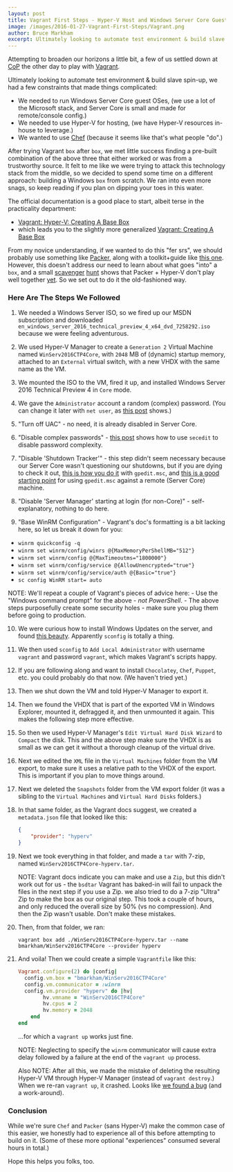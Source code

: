 ```yaml
---
layout: post
title: Vagrant First Steps - Hyper-V Host and Windows Server Core Guest
image: /images/2016-01-27-Vagrant-First-Steps/Vagrant.png
author: Bruce Markham
excerpt: Ultimately looking to automate test environment & build slave spin-up, we had a few constraints that made things complicated. We ran into snags, so keep reading if you plan on dipping your toes in this water.
---
```

Attempting to broaden our horizons a little bit, a few of us settled down at [CoP](https://en.wikipedia.org/wiki/Community_of_practice "Wikipedia: Community of Practice") the other day to play with [Vagrant](https://www.vagrantup.com/).

Ultimately looking to automate test environment & build slave spin-up, we had a few constraints that made things complicated:

  - We needed to run Windows Server Core guest OSes, (we use a lot of the Microsoft stack, and Server Core is small and made for remote/console config.)
  - We needed to use Hyper-V for hosting, (we have Hyper-V resources in-house to leverage.)
  - We wanted to use [Chef](https://www.chef.io/chef/) (because it seems like that's what people "do".)

After trying Vagrant `box` after `box`, we met little success finding a pre-built combination of the above three that either worked or was from a trustworthy source. It felt to me like we were trying to attack this technology stack from the middle, so we decided to spend some time on a different approach: building a Windows `box` from scratch. We ran into even more snags, so keep reading if you plan on dipping your toes in this water.

The official documentation is a good place to start, albeit terse in the practicality department:

  - [Vagrant: Hyper-V: Creating A Base Box](https://docs.vagrantup.com/v2/hyperv/boxes.html)
  - which leads you to the slightly more generalized [Vagrant: Creating A Base Box](https://docs.vagrantup.com/v2/boxes/base.html)

From my novice understanding, if we wanted to do this "fer srs", we should probably use something like [Packer](https://www.packer.io/intro/index.html), along with a toolkit+guide like [this one](https://github.com/joefitzgerald/packer-windows "GitHub: joefitzgerald/packer-windows"). However, this doesn't address our need to learn about what goes "into" a `box`, and a small [scavenger](https://github.com/MSOpenTech/packer-hyperv/issues/18 "defunct Packer + Hyper-V effort") [hunt](https://github.com/pbolduc/packer-hyperv/ "another defunct Packer + Hyper-V effort") shows that Packer + Hyper-V don't play well together [yet](https://github.com/mitchellh/packer/pull/2576 "terrifyingly large pull request to Packer, adding Hyper-V support"). So we set out to do it the old-fashioned way.

### Here Are The Steps We Followed

1. We needed a Windows Server ISO, so we fired up our MSDN subscription and downloaded `en_windows_server_2016_technical_preview_4_x64_dvd_7258292.iso` because we were feeling adventurous.

2. We used Hyper-V Manager to create a `Generation 2` Virtual Machine named `WinServ2016CTP4Core`, with `2048` MB of (dynamic) startup memory, attached to an `External` virtual switch, with a new VHDX with the same name as the VM.

3. We mounted the ISO to the VM, fired it up, and installed Windows Server 2016 Technical Preview 4 in `Core` mode.

4. We gave the `Administrator` account a random (complex) password. (You can change it later with `net user`, as [this post](http://www.thewindowsclub.com/net-user-command-windows) shows.)

5. "Turn off UAC" - no need, it is already disabled in Server Core.

6. "Disable complex passwords" - [this post](http://servercore.net/index.php/2014/01/how-to-disable-password-complexity-on-server-core-installations) shows how to use `secedit` to disable password complexity.

7. "Disable 'Shutdown Tracker'" - this step didn't seem necessary because our Server Core wasn't questioning our shutdowns, but if you are dying to check it out, [this is how you do it](https://blogs.technet.microsoft.com/chenley/2011/03/05/how-to-disable-the-shutdown-tracker-in-windows-server-2008-r2/) with `gpedit.msc`, and [this is a good starting point](http://blogs.msdn.com/b/neilhut/archive/2007/11/06/managing-local-policy-on-a-windows-server-core-installation-set-to-workgroup-config.aspx) for using `gpedit.msc` against a remote (Server Core) machine.

8. "Disable 'Server Manager' starting at login (for non-Core)" - self-explanatory, nothing to do here.

9. "Base WinRM Configuration" - Vagrant's doc's formatting is a bit lacking here, so let us break it down for you:
  - `winrm quickconfig -q`
  - `winrm set winrm/config/winrs @{MaxMemoryPerShellMB="512"}`
  - `winrm set winrm/config @{MaxTimeoutms="1800000"}`
  - `winrm set winrm/config/service @{AllowUnencrypted="true"}`
  - `winrm set winrm/config/service/auth @{Basic="true"}`
  - `sc config WinRM start= auto`
  
  NOTE: We'll repeat a couple of Vagrant's pieces of advice here:
    - Use the "Windows command prompt" for the above - _not_ _PowerShell_.
    - The above steps purposefully create some security holes - make sure you plug them before going to production.

10. We were curious how to install Windows Updates on the server, and found [this beauty](http://blog.zwiegnet.com/windows-server/install-windows-updates-on-server-2012-core/). Apparently `sconfig` is totally a thing.

11. We then used `sconfig` to `Add Local Administrator` with username `vagrant` and password `vagrant`, which makes Vagrant's scripts happy.

12. If you are following along and want to install `Chocolatey`, `Chef`, `Puppet`, etc. you could probably do that now. (We haven't tried yet.)

13. Then we shut down the VM and told Hyper-V Manager to export it.

14. Then we found the VHDX that is part of the exported VM in Windows Explorer, mounted it, defragged it, and then unmounted it again. This makes the following step more effective.

15. So then we used Hyper-V Manager's `Edit Virtual Hard Disk Wizard` to `Compact` the disk. This and the above step make sure the VHDX is as small as we can get it without a thorough cleanup of the virtual drive.

16. Next we edited the `XML` file in the `Virtual Machines` folder from the VM export, to make sure it uses a relative path to the VHDX of the export. This is important if you plan to move things around.

17. Next we deleted the `Snapshots` folder from the VM export folder (it was a sibling to the `Virtual Machines` and `Virtual Hard Disks` folders.)

18. In that same folder, as the Vagrant docs suggest, we created a `metadata.json` file that looked like this:

	```json
 	{
		"provider": "hyperv"
	}
	```

19. Next we took everything in that folder, and made a `tar` with 7-zip, named `WinServ2016CTP4Core-hyperv.tar`.

	NOTE: Vagrant docs indicate you can make and use a `Zip`, but this didn't work out for us - the `bsdtar` Vagrant has baked-in will fail to unpack the files in the next step if you use a Zip. we also tried to do a 7-zip "Ultra" Zip to make the box as our original step. This took a couple of hours, and only reduced the overall size by 50% (vs no compression). And then the Zip wasn't usable. Don't make these mistakes.
	
20. Then, from that folder, we ran:

	`vagrant box add ./WinServ2016CTP4Core-hyperv.tar --name bmarkham/WinServ2016CTP4Core --provider hyperv`

21. And voila! Then we could create a simple `Vagrantfile` like this:

	```ruby
	Vagrant.configure(2) do |config|
	  config.vm.box = "bmarkham/WinServ2016CTP4Core"
	  config.vm.communicator = :winrm
	  config.vm.provider "hyperv" do |hv|
	    	hv.vmname = "WinServ2016CTP4Core"
	    	hv.cpus = 2
	    	hv.memory = 2048
		end
	end
	```

    ...for which a `vagrant up` works just fine.
	
    NOTE: Neglecting to specify the `winrm` communicator will cause extra delay followed by a failure at the end of the `vagrant up` process.
	
    Also NOTE: After all this, we made the mistake of deleting the resulting Hyper-V VM through Hyper-V Manager (instead of `vagrant destroy`.) When we re-ran `vagrant up`, it crashed. Looks like [we found a bug](https://github.com/mitchellh/vagrant/issues/6882) (and a work-around).

### Conclusion

While we're sure `Chef` and `Packer` (sans Hyper-V) make the common case of this easier, we honestly had to experience all of this before attempting to build on it. (Some of these more optional "experiences" consumed several hours in total.)

Hope this helps you folks, too.
